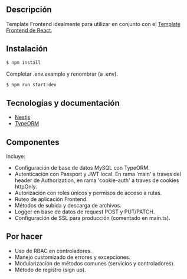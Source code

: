 ## Descripción

Template Frontend idealmente para utilizar en conjunto con el [Template Frontend de React](https://github.com/DesarrolloCipo/frontend-template).


## Instalación

```bash
$ npm install
```
Completar .env.example y renombrar (a .env).

```bash
$ npm run start:dev
```


## Tecnologías y documentación

- [Nestjs](https://nestjs.com/)
- [TypeORM](https://typeorm.io/)


## Componentes

Incluye:
- Configuración de base de datos MySQL con TypeORM.
- Autenticación con Passport y JWT local. En rama 'main' a traves del header de Authorization, en rama 'cookie-auth' a traves de cookies httpOnly.
- Autorización con roles únicos y permisos de acceso a rutas.
- Ruteo de aplicación Frontend.
- Métodos de subida y descarga de archivos.
- Logger en base de datos de request POST y PUT/PATCH.
- Configuración de SSL para producción (comentado en main.ts).


## Por hacer

- Uso de RBAC en controladores.
- Manejo customizado de errores y excepciones.
- Modularización de métodos comunes (servicios y controladores).
- Método de registro (sign up).